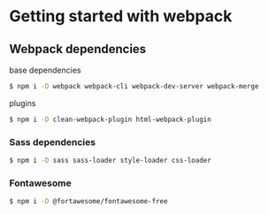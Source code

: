 # Getting started with webpack

## Webpack dependencies
base dependencies
```sh
$ npm i -D webpack webpack-cli webpack-dev-server webpack-merge 
```
plugins
```sh
$ npm i -D clean-webpack-plugin html-webpack-plugin
```
### Sass dependencies
```sh
$ npm i -D sass sass-loader style-loader css-loader
```
### Fontawesome
```sh
$ npm i -D @fortawesome/fontawesome-free
```
